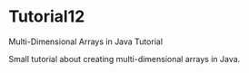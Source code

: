 # Tutorial12
Multi-Dimensional Arrays in Java Tutorial

Small tutorial about creating multi-dimensional arrays in Java.
